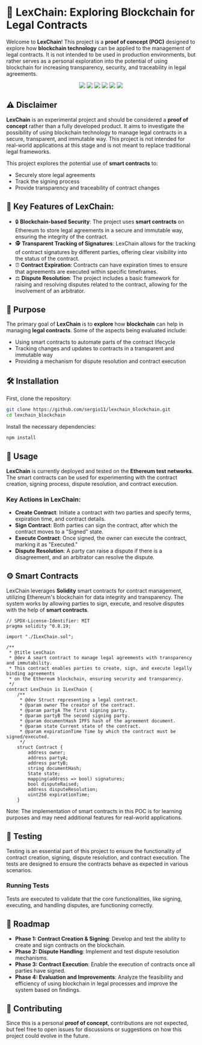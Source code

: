 # 📝 LexChain: Exploring Blockchain for Legal Contracts

Welcome to **LexChain**! This project is a **proof of concept (POC)** designed to explore how **blockchain technology** can be applied to the management of legal contracts. It is not intended to be used in production environments, but rather serves as a personal exploration into the potential of using blockchain for increasing transparency, security, and traceability in legal agreements.

<p align="center">
  <img src="https://img.shields.io/badge/Solidity-2E8B57?style=for-the-badge&logo=solidity&logoColor=white" />
  <img src="https://img.shields.io/badge/Alchemy-039BE5?style=for-the-badge&logo=alchemy&logoColor=white" />
  <img src="https://img.shields.io/badge/Remix IDE-3e5f8a?style=for-the-badge&logo=remix&logoColor=white" />
  <img src="https://img.shields.io/badge/Hardhat-E6522C?style=for-the-badge&logo=hardhat&logoColor=white" />
  <img src="https://img.shields.io/badge/Polygon-854ce6?style=for-the-badge&logo=Polygon&logoColor=white" />
  <img src="https://img.shields.io/badge/Smart%20Contracts-8B0000?style=for-the-badge&logo=Polygon&logoColor=white" />
</p>

## ⚠️ Disclaimer

**LexChain** is an experimental project and should be considered a **proof of concept** rather than a fully developed product. It aims to investigate the possibility of using blockchain technology to manage legal contracts in a secure, transparent, and immutable way. This project is not intended for real-world applications at this stage and is not meant to replace traditional legal frameworks.

This project explores the potential use of **smart contracts** to:
- Securely store legal agreements
- Track the signing process
- Provide transparency and traceability of contract changes

## 🌟 Key Features of LexChain:

* 🔒 **Blockchain-based Security**: The project uses **smart contracts** on Ethereum to store legal agreements in a secure and immutable way, ensuring the integrity of the contract.
* 🕵️ **Transparent Tracking of Signatures**: LexChain allows for the tracking of contract signatures by different parties, offering clear visibility into the status of the contract.
* ⏰ **Contract Expiration**: Contracts can have expiration times to ensure that agreements are executed within specific timeframes.
* ⚖️ **Dispute Resolution**: The project includes a basic framework for raising and resolving disputes related to the contract, allowing for the involvement of an arbitrator.

## 📝 Purpose

The primary goal of **LexChain** is to **explore** how **blockchain** can help in managing **legal contracts**. Some of the aspects being evaluated include:

- Using smart contracts to automate parts of the contract lifecycle
- Tracking changes and updates to contracts in a transparent and immutable way
- Providing a mechanism for dispute resolution and contract execution

## 🛠️ Installation
First, clone the repository:

```bash
git clone https://github.com/sergio11/lexchain_blockchain.git
cd lexchain_blockchain
```

Install the necessary dependencies:

```bash
npm install
```

## 📜 Usage

**LexChain** is currently deployed and tested on the **Ethereum test networks**. The smart contracts can be used for experimenting with the contract creation, signing process, dispute resolution, and contract execution.

### Key Actions in LexChain:
- **Create Contract**: Initiate a contract with two parties and specify terms, expiration time, and contract details.
- **Sign Contract**: Both parties can sign the contract, after which the contract moves to a "Signed" state.
- **Execute Contract**: Once signed, the owner can execute the contract, marking it as "Executed."
- **Dispute Resolution**: A party can raise a dispute if there is a disagreement, and an arbitrator can resolve the dispute.

## ⚙️ Smart Contracts

LexChain leverages **Solidity** smart contracts for contract management, utilizing Ethereum's blockchain for data integrity and transparency. The system works by allowing parties to sign, execute, and resolve disputes with the help of **smart contracts**.

```solidity
// SPDX-License-Identifier: MIT
pragma solidity ^0.8.19;

import "./ILexChain.sol";

/**
 * @title LexChain
 * @dev A smart contract to manage legal agreements with transparency and immutability.
 * This contract enables parties to create, sign, and execute legally binding agreements
 * on the Ethereum blockchain, ensuring security and transparency.
 */
contract LexChain is ILexChain {
    /**
     * @dev Struct representing a legal contract.
     * @param owner The creator of the contract.
     * @param partyA The first signing party.
     * @param partyB The second signing party.
     * @param documentHash IPFS hash of the agreement document.
     * @param state Current state of the contract.
     * @param expirationTime Time by which the contract must be signed/executed.
     */
    struct Contract {
        address owner;
        address partyA;
        address partyB;
        string documentHash;
        State state;
        mapping(address => bool) signatures;
        bool disputeRaised;
        address disputeResolution;
        uint256 expirationTime;
    }
```

Note: The implementation of smart contracts in this POC is for learning purposes and may need additional features for real-world applications.

## 🧪 Testing

Testing is an essential part of this project to ensure the functionality of contract creation, signing, dispute resolution, and contract execution. The tests are designed to ensure the contracts behave as expected in various scenarios.

### Running Tests

Tests are executed to validate that the core functionalities, like signing, executing, and handling disputes, are functioning correctly.

## 📜 Roadmap

- **Phase 1: Contract Creation & Signing**: Develop and test the ability to create and sign contracts on the blockchain.
- **Phase 2: Dispute Handling**: Implement and test dispute resolution mechanisms.
- **Phase 3: Contract Execution**: Enable the execution of contracts once all parties have signed.
- **Phase 4: Evaluation and Improvements**: Analyze the feasibility and efficiency of using blockchain in legal processes and improve the system based on findings.

## 🤝 Contributing

Since this is a personal **proof of concept**, contributions are not expected, but feel free to open issues for discussions or suggestions on how this project could evolve in the future.
